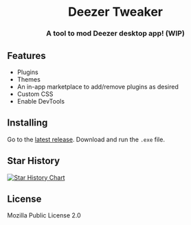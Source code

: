 <div align="center">
    <h1>Deezer Tweaker</h1>
    <h3>A tool to mod Deezer desktop app! (WIP)</h3>
</div>

## Features

* Plugins
* Themes
* An in-app marketplace to add/remove plugins as desired
* Custom CSS
* Enable DevTools

## Installing

Go to the [latest release](https://github.com/Deezer-Tweaker/deezer-tweaker/releases/latest). Download and run the `.exe` file.

## Star History

[![Star History Chart](https://api.star-history.com/svg?repos=Deezer-Tweaker/deezer-tweaker,Deezer-Tweaker/community-plugins&type=Date)](https://star-history.com/#Deezer-Tweaker/deezer-tweaker&Deezer-Tweaker/community-plugins&Date)

## License

Mozilla Public License 2.0
